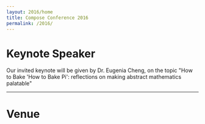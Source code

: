 ```yaml
---
layout: 2016/home
title: Compose Conference 2016
permalink: /2016/
---
```


# Keynote Speaker

Our invited keynote will be given by Dr. Eugenia Cheng, on the topic "How to Bake 'How to Bake Pi': reflections on making abstract mathematics palatable"

---

# Venue

